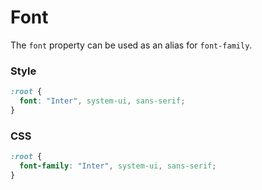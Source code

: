 # Font

The `font` property can be used as an alias for `font-family`.

<!-- tabs:start -->

### **Style**

```css
:root {
  font: "Inter", system-ui, sans-serif;
}
```

### **CSS**

```css
:root {
  font-family: "Inter", system-ui, sans-serif;
}
```

<!-- tabs:end -->
